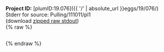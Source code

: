 **Project ID:** [plumID:19.076]({{ '/' | absolute_url }}eggs/19/076/)  
Stderr for source:  Pulling/111011/pl1   
(download [zipped raw stdout](pl1.plumed.stdout.txt.zip))  
{% raw %}
<pre>
</pre>
{% endraw %}
